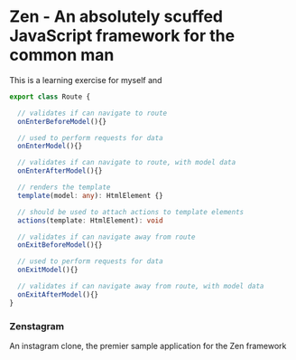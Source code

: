 # Zen - An absolutely scuffed JavaScript framework for the common man
This is a learning exercise for myself and


```TypeScript
export class Route {

  // validates if can navigate to route
  onEnterBeforeModel(){}

  // used to perform requests for data
  onEnterModel(){}

  // validates if can navigate to route, with model data
  onEnterAfterModel(){}

  // renders the template
  template(model: any): HtmlElement {}

  // should be used to attach actions to template elements
  actions(template: HtmlElement): void 

  // validates if can navigate away from route
  onExitBeforeModel(){}

  // used to perform requests for data
  onExitModel(){}

  // validates if can navigate away from route, with model data
  onExitAfterModel(){}
}
```

### Zenstagram
An instagram clone, the premier sample application for the Zen framework

